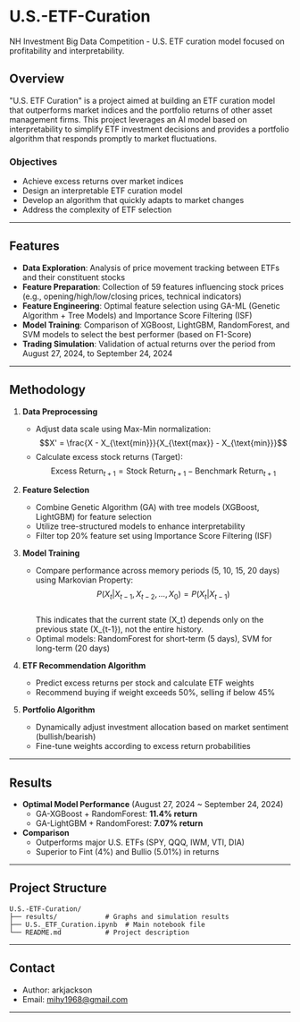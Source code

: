 # U.S.-ETF-Curation
NH Investment Big Data Competition - U.S. ETF curation model focused on profitability and interpretability.

## Overview

"U.S. ETF Curation" is a project aimed at building an ETF curation model that outperforms market indices and the portfolio returns of other asset management firms. This project leverages an AI model based on interpretability to simplify ETF investment decisions and provides a portfolio algorithm that responds promptly to market fluctuations.

### Objectives
- Achieve excess returns over market indices
- Design an interpretable ETF curation model
- Develop an algorithm that quickly adapts to market changes
- Address the complexity of ETF selection

---

## Features

- **Data Exploration**: Analysis of price movement tracking between ETFs and their constituent stocks
- **Feature Preparation**: Collection of 59 features influencing stock prices (e.g., opening/high/low/closing prices, technical indicators)
- **Feature Engineering**: Optimal feature selection using GA-ML (Genetic Algorithm + Tree Models) and Importance Score Filtering (ISF)
- **Model Training**: Comparison of XGBoost, LightGBM, RandomForest, and SVM models to select the best performer (based on F1-Score)
- **Trading Simulation**: Validation of actual returns over the period from August 27, 2024, to September 24, 2024

---

## Methodology

1. **Data Preprocessing**
   - Adjust data scale using Max-Min normalization:  
     $$X' = \frac{X - X_{\text{min}}}{X_{\text{max}} - X_{\text{min}}}$$
   - Calculate excess stock returns (Target):  
     $$\text{Excess Return}_{t+1} = \text{Stock Return}_{t+1} - \text{Benchmark Return}_{t+1}$$

2. **Feature Selection**
   - Combine Genetic Algorithm (GA) with tree models (XGBoost, LightGBM) for feature selection
   - Utilize tree-structured models to enhance interpretability
   - Filter top 20% feature set using Importance Score Filtering (ISF)

3. **Model Training**
   - Compare performance across memory periods (5, 10, 15, 20 days) using Markovian Property:  
     $$P(X_t | X_{t-1}, X_{t-2}, \ldots, X_0) = P(X_t | X_{t-1})$$  
     This indicates that the current state \(X_t\) depends only on the previous state \(X_{t-1}\), not the entire history.
   - Optimal models: RandomForest for short-term (5 days), SVM for long-term (20 days)

4. **ETF Recommendation Algorithm**
   - Predict excess returns per stock and calculate ETF weights
   - Recommend buying if weight exceeds 50%, selling if below 45%

5. **Portfolio Algorithm**
   - Dynamically adjust investment allocation based on market sentiment (bullish/bearish)
   - Fine-tune weights according to excess return probabilities

---

## Results

- **Optimal Model Performance** (August 27, 2024 ~ September 24, 2024)
  - GA-XGBoost + RandomForest: **11.4% return**
  - GA-LightGBM + RandomForest: **7.07% return**
- **Comparison**
  - Outperforms major U.S. ETFs (SPY, QQQ, IWM, VTI, DIA)
  - Superior to Fint (4%) and Bullio (5.01%) in returns

---

## Project Structure
```
U.S.-ETF-Curation/
├── results/            # Graphs and simulation results
├── U.S._ETF_Curation.ipynb  # Main notebook file
└── README.md           # Project description
```

---

## Contact

- Author: arkjackson
- Email: mihy1968@gmail.com

---
